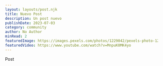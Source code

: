 ```yaml
---
layout: layouts/post.njk
title: Nuevo Post
description: Un post nuevo
publishDate: 2023-07-03
category: community
author: No Author
minRead: 2
featuredImage: https://images.pexels.com/photos/1229042/pexels-photo-1229042.jpeg?auto=compress&cs=tinysrgb&w=1260&h=750&dpr=1
featuredVideo: https://www.youtube.com/watch?v=MnpuK0MK4yo
---
```


P﻿ost
